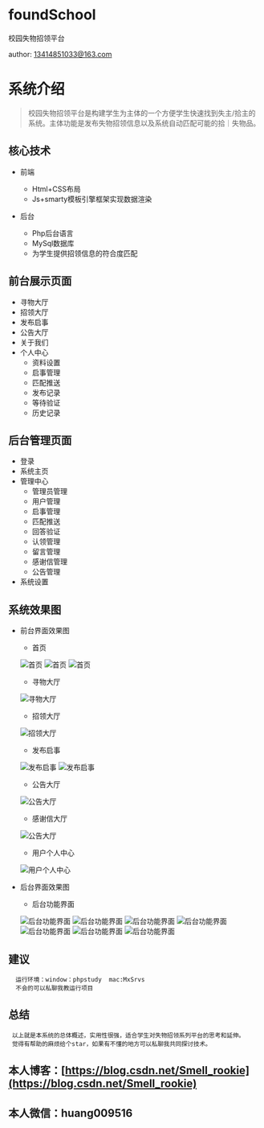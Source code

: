 # foundSchool
校园失物招领平台

author: 13414851033@163.com   

# 系统介绍 

> 校园失物招领平台是构建学生为主体的一个方便学生快速找到失主/拾主的系统。主体功能是发布失物招领信息以及系统自动匹配可能的拾｜失物品。

## 核心技术

- 前端
  + Html+CSS布局
  + Js+smarty模板引擎框架实现数据渲染
  
- 后台
  + Php后台语言
  + MySql数据库
  + 为学生提供招领信息的符合度匹配
  
## 前台展示页面
 - 寻物大厅
 - 招领大厅
 - 发布启事
 - 公告大厅
 - 关于我们
 - 个人中心
   + 资料设置
   + 启事管理
   + 匹配推送
   + 发布记录
   + 等待验证
   + 历史记录
 
## 后台管理页面
 - 登录
 - 系统主页
 - 管理中心
     + 管理员管理
     + 用户管理
     + 启事管理
     + 匹配推送
     + 回答验证
     + 认领管理
     + 留言管理
     + 感谢信管理
     + 公告管理
 - 系统设置
 
 ## 系统效果图
 
  - 前台界面效果图
      + 首页
      
      ![首页](https://github.com/hzequn/foundSchool/blob/master/show-img/WechatIMG31.png "首页")
      ![首页](https://github.com/hzequn/foundSchool/blob/master/show-img/WechatIMG32.png "首页")
      ![首页](https://github.com/hzequn/foundSchool/blob/master/show-img/WechatIMG33.png "首页")
      
      + 寻物大厅
      
      ![寻物大厅](https://github.com/hzequn/foundSchool/blob/master/show-img/WechatIMG34.png "寻物大厅")
      
      + 招领大厅
      
      ![招领大厅](https://github.com/hzequn/foundSchool/blob/master/show-img/WechatIMG35.png "招领大厅")

      + 发布启事
      
      ![发布启事](https://github.com/hzequn/foundSchool/blob/master/show-img/WechatIMG36.png "招领大厅")
      ![发布启事](https://github.com/hzequn/foundSchool/blob/master/show-img/WechatIMG37.png "招领大厅")
      
      + 公告大厅
      
      ![公告大厅](https://github.com/hzequn/foundSchool/blob/master/show-img/WechatIMG38.png "招领大厅")
      
      + 感谢信大厅
      
      ![公告大厅](https://github.com/hzequn/foundSchool/blob/master/show-img/WechatIMG39.png "招领大厅")
      
      + 用户个人中心
      
      ![用户个人中心](https://github.com/hzequn/foundSchool/blob/master/show-img/WechatIMG40.png "招领大厅")
      
  - 后台界面效果图
      + 后台功能界面
      
      ![后台功能界面](https://github.com/hzequn/foundSchool/blob/master/show-img/WechatIMG41.png "招领大厅")
      ![后台功能界面](https://github.com/hzequn/foundSchool/blob/master/show-img/WechatIMG42.png "招领大厅")
      ![后台功能界面](https://github.com/hzequn/foundSchool/blob/master/show-img/WechatIMG43.png "招领大厅")
      ![后台功能界面](https://github.com/hzequn/foundSchool/blob/master/show-img/WechatIMG44.png "招领大厅")
      ![后台功能界面](https://github.com/hzequn/foundSchool/blob/master/show-img/WechatIMG45.png "招领大厅")
      ![后台功能界面](https://github.com/hzequn/foundSchool/blob/master/show-img/WechatIMG46.png "招领大厅")
      ![后台功能界面](https://github.com/hzequn/foundSchool/blob/master/show-img/WechatIMG47.png "招领大厅")
      
## 建议
      运行环境：window：phpstudy  mac:MxSrvs
      不会的可以私聊我教运行项目
## 总结
     以上就是本系统的总体概述，实用性很强，适合学生对失物招领系列平台的思考和延伸。
     觉得有帮助的麻烦给个star，如果有不懂的地方可以私聊我共同探讨技术。
    
## 本人博客：[https://blog.csdn.net/Smell_rookie](https://blog.csdn.net/Smell_rookie)
## 本人微信：huang009516

